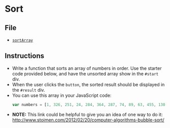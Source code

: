 # Sort
## File
* [`sortArray`](Unsolved/bubbleSort.js)
## Instructions
* Write a function that sorts an array of numbers in order. Use the starter code provided below, and have the unsorted array show in the `#start` div.
* When the user clicks the `button`, the sorted result should be displayed in the `#result` div.
* You can use this array in your JavaScript code:
  ```javascript
  var numbers = [1, 326, 251, 24, 284, 364, 287, 74, 89, 63, 455, 130, 408, 378, 333, 49, 69, 335, 195, 145, 122, 454, 30, 277, 208, 293, 311, 88, 32, 5, 304, 239, 448, 61, 98, 382, 401, 452, 233, 150, 109, 252, 305, 51, 161, 480, 191, 44, 206, 451, 141, 182, 320, 355, 402, 439, 13, 430, 449, 119, 166, 493, 396, 139, 99, 262, 163, 410, 422, 275, 212, 416, 272, 394, 379, 211, 491, 11, 133, 361, 160, 338, 87, 199, 373, 38, 269, 73, 68, 359, 165, 291, 418, 159, 481, 289, 469, 23, 432, 2, 315, 247, 462, 189, 134, 330, 164, 153, 274, 371, 267, 377, 347, 201, 19, 475, 66, 260, 497, 466, 426, 12, 214, 306, 386, 194, 129, 219, 10, 288, 348, 188, 59, 440, 498, 447, 297, 446, 57, 313, 175, 80, 461, 312, 7, 215, 248, 107, 389, 46, 358, 229, 72, 15, 492, 240, 217, 420, 110, 20, 383, 124, 321, 183, 174, 374, 17, 488, 33, 256, 235, 353, 387, 117, 479, 147, 483, 424, 428, 205, 28, 392, 398, 216, 350, 34, 342, 135, 366, 125, 258, 329, 362, 308, 295, 441, 242, 95, 406, 411, 286, 14, 352, 433, 123, 340, 499, 101, 276, 37, 468, 298, 75, 438, 131, 138, 96, 64, 246, 476, 487, 151, 283, 106, 83, 273, 202, 323, 357, 414, 478, 172, 60, 121, 127, 152, 48, 415, 234, 156, 8, 171, 176, 41, 100, 413, 76, 128, 399, 132, 154, 423, 404, 302, 42, 341, 173, 126, 427, 369, 26, 453, 180, 184, 55, 167, 77, 307, 111, 445, 237, 16, 344, 290, 25, 356, 114, 316, 39, 336, 90, 3, 465, 162, 470, 343, 429, 303, 363, 29, 136, 203, 241, 4, 93, 221, 271, 395, 317, 339, 86, 225, 436, 325, 47, 442, 137, 285, 474, 337, 230, 376, 345, 245, 43, 236, 484, 318, 255, 105, 388, 397, 27, 6, 31, 148, 372, 35, 393, 460, 384, 349, 490, 264, 84, 300, 204, 482, 168, 67, 218, 331, 21, 473, 210, 496, 467, 431, 116, 405, 450, 327, 407, 261, 309, 157, 458, 223, 464, 224, 18, 142, 471, 457, 52, 82, 380, 263, 367, 324, 281, 97, 412, 85, 149, 346, 265, 368, 193, 266, 243, 434, 254, 456, 115, 118, 381, 70, 190, 94, 228, 296, 314, 257, 403, 170, 232, 250, 360, 65, 417, 351, 71, 62, 158, 365, 322, 500, 282, 375, 177, 187, 459, 112, 319, 155, 489, 391, 178, 463, 22, 53, 91, 435, 231, 56, 103, 36, 253, 477, 186, 45, 425, 120, 50, 140, 443, 146, 108, 259, 238, 192, 222, 213, 200, 227, 354, 437, 280, 207, 143, 310, 385, 370, 58, 444, 198, 278, 54, 494, 390, 113, 328, 144, 268, 78, 9, 102, 197, 301, 226, 220, 334, 419, 299, 409, 421, 292, 332, 209, 244, 196, 179, 472, 279, 40, 486, 270, 185, 181, 485, 495, 81, 169, 294, 79, 400, 92, 104, 249];
  ```
* **NOTE:** This link could be helpful to give you an idea of one way to do it: <http://www.stoimen.com/2012/02/20/computer-algorithms-bubble-sort/>